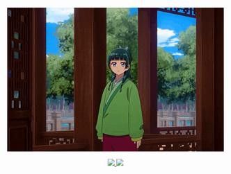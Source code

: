 <p align="center">
 <img src=assets/maomao.gif />
</p>

<p align="center">
<a href="https://github.com/Torfkopp">
    <img height="180em" src="https://github-readme-stats-eight-theta.vercel.app/api?username=Torfkopp&show_icons=true&theme=dark&include_all_commits=true&count_private=true"/>
    <img height="180em" src="https://github-readme-stats-eight-theta.vercel.app/api/top-langs/?username=torfkopp&layout=compact&theme=dark&langs_count=8&hide=java"/>
</a>
</p>

